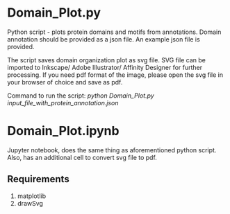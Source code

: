 # Domain_Plot.py
Python script - plots protein domains and motifs from annotations. Domain annotation should be provided as a json file. An example json file is provided.

The script saves domain organization plot as svg file. SVG file can be imported to Inkscape/ Adobe Illustrator/ Affinity Designer for further processing. If you need pdf format of the image, please open the svg file in your browser of choice and save as pdf.

Command to run the script: *python Domain_Plot.py input_file_with_protein_annotation.json*

# Domain_Plot.ipynb
Jupyter notebook, does the same thing as aforementioned python script. Also, has an additional cell to convert svg file to pdf.

## Requirements
1. matplotlib
2. drawSvg
